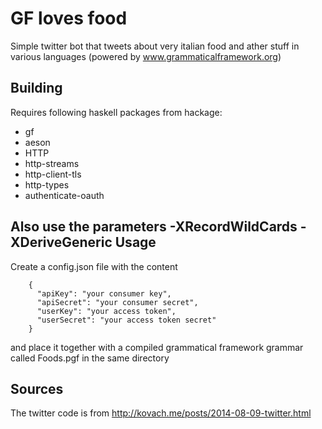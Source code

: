 GF loves food
=============
Simple twitter bot that tweets about very italian food and ather stuff in various languages (powered by www.grammaticalframework.org)

Building
--------
Requires following haskell packages from hackage:
* gf
* aeson
* HTTP
* http-streams
* http-client-tls
* http-types
* authenticate-oauth

Also use the parameters -XRecordWildCards -XDeriveGeneric
Usage
-----
Create a config.json file with the content

```
    {
      "apiKey": "your consumer key",
      "apiSecret": "your consumer secret",
      "userKey": "your access token",
      "userSecret": "your access token secret"
    }
```

and place it together with a compiled grammatical framework grammar
called Foods.pgf in the same directory

Sources
-------
The twitter code is from http://kovach.me/posts/2014-08-09-twitter.html